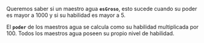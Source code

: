 Queremos saber si un maestro agua **`esGroso`**, esto sucede cuando su poder es mayor a 1000 y si su habilidad es mayor a 5. 

El **`poder`** de los maestros agua se calcula como su habilidad multiplicada por 100. Todos los maestros agua poseen su propio nivel de habilidad.
